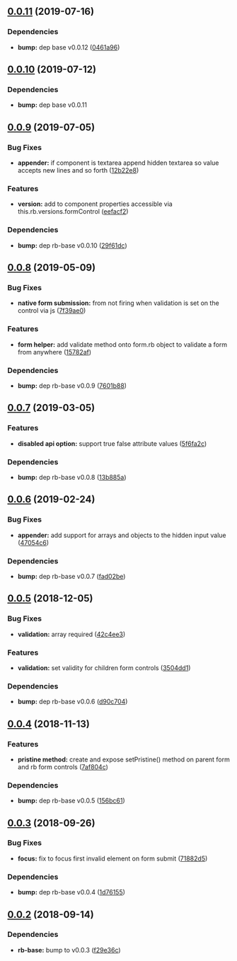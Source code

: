 ## [0.0.11](https://github.com/rapid-build-ui/form-control/compare/v0.0.10...v0.0.11) (2019-07-16)


### Dependencies

* **bump:** dep base v0.0.12 ([0461a96](https://github.com/rapid-build-ui/form-control/commit/0461a96))



## [0.0.10](https://github.com/rapid-build-ui/form-control/compare/v0.0.9...v0.0.10) (2019-07-12)


### Dependencies

* **bump:** dep base v0.0.11



## [0.0.9](https://github.com/rapid-build-ui/form-control/compare/v0.0.8...v0.0.9) (2019-07-05)


### Bug Fixes

* **appender:** if component is textarea append hidden textarea so value accepts new lines and so forth ([12b22e8](https://github.com/rapid-build-ui/form-control/commit/12b22e8))


### Features

* **version:** add to component properties accessible via this.rb.versions.formControl ([eefacf2](https://github.com/rapid-build-ui/form-control/commit/eefacf2))


### Dependencies

* **bump:** dep rb-base v0.0.10 ([29f61dc](https://github.com/rapid-build-ui/form-control/commit/29f61dc))



## [0.0.8](https://github.com/rapid-build-ui/form-control/compare/v0.0.7...v0.0.8) (2019-05-09)


### Bug Fixes

* **native form submission:** from not firing when validation is set on the control via js ([7f39ae0](https://github.com/rapid-build-ui/form-control/commit/7f39ae0))


### Features

* **form helper:** add validate method onto form.rb object to validate a form from anywhere ([15782af](https://github.com/rapid-build-ui/form-control/commit/15782af))


### Dependencies

* **bump:** dep rb-base v0.0.9 ([7601b88](https://github.com/rapid-build-ui/form-control/commit/7601b88))



## [0.0.7](https://github.com/rapid-build-ui/form-control/compare/v0.0.6...v0.0.7) (2019-03-05)


### Features

* **disabled api option:** support true false attribute values ([5f6fa2c](https://github.com/rapid-build-ui/form-control/commit/5f6fa2c))


### Dependencies

* **bump:** dep rb-base v0.0.8 ([13b885a](https://github.com/rapid-build-ui/form-control/commit/13b885a))



## [0.0.6](https://github.com/rapid-build-ui/form-control/compare/v0.0.5...v0.0.6) (2019-02-24)


### Bug Fixes

* **appender:** add support for arrays and objects to the hidden input value ([47054c6](https://github.com/rapid-build-ui/form-control/commit/47054c6))


### Dependencies

* **bump:** dep rb-base v0.0.7 ([fad02be](https://github.com/rapid-build-ui/form-control/commit/fad02be))



## [0.0.5](https://github.com/rapid-build-ui/form-control/compare/v0.0.4...v0.0.5) (2018-12-05)


### Bug Fixes

* **validation:** array required ([42c4ee3](https://github.com/rapid-build-ui/form-control/commit/42c4ee3))


### Features

* **validation:** set validity for children form controls ([3504dd1](https://github.com/rapid-build-ui/form-control/commit/3504dd1))


### Dependencies

* **bump:** dep rb-base v0.0.6 ([d90c704](https://github.com/rapid-build-ui/form-control/commit/d90c704))



## [0.0.4](https://github.com/rapid-build-ui/form-control/compare/v0.0.3...v0.0.4) (2018-11-13)


### Features

* **pristine method:** create and expose setPristine() method on parent form and rb form controls ([7af804c](https://github.com/rapid-build-ui/form-control/commit/7af804c))


### Dependencies

* **bump:** dep rb-base v0.0.5 ([156bc61](https://github.com/rapid-build-ui/form-control/commit/156bc61))



## [0.0.3](https://github.com/rapid-build-ui/form-control/compare/v0.0.2...v0.0.3) (2018-09-26)


### Bug Fixes

* **focus:** fix to focus first invalid element on form submit ([71882d5](https://github.com/rapid-build-ui/form-control/commit/71882d5))


### Dependencies

* **bump:** dep rb-base v0.0.4 ([1d76155](https://github.com/rapid-build-ui/form-control/commit/1d76155))



## [0.0.2](https://github.com/rapid-build-ui/form-control/compare/v0.0.1...v0.0.2) (2018-09-14)


### Dependencies

* **rb-base:** bump to v0.0.3 ([f29e36c](https://github.com/rapid-build-ui/form-control/commit/f29e36c))

